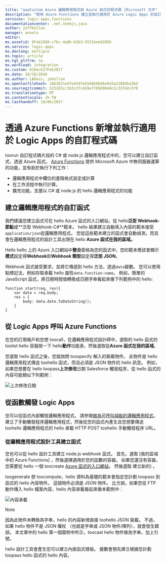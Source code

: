 ```yaml
---
title: "aaaCustom Azure 邏輯應用程式與 Azure 函式的程式碼 |Microsoft 文件"
description: "使用 Azure Functions 建立並執行適用於 Azure Logic Apps 的自訂程式碼"
services: logic-apps,functions
documentationcenter: .net,nodejs,java
author: jeffhollan
manager: anneta
editor: 
ms.assetid: 9fab1050-cfbc-4a8b-b1b3-5531bee92856
ms.service: logic-apps
ms.devlang: multiple
ms.topic: article
ms.tgt_pltfrm: na
ms.workload: integration
ms.custom: H1Hack27Feb2017
ms.date: 10/18/2016
ms.author: LADocs; jehollan
ms.openlocfilehash: 18b3821ed7e434feb568b9b96e9a5a2189dba3bd
ms.sourcegitcommit: 523283cc1b3c37c428e77850964dc1c33742c5f0
ms.translationtype: MT
ms.contentlocale: zh-TW
ms.lasthandoff: 10/06/2017
---
```

# <a name="add-and-run-custom-code-for-logic-apps-through-azure-functions"></a>透過 Azure Functions 新增並執行適用於 Logic Apps 的自訂程式碼

toorun 自訂程式碼片段的 C# 或 node.js 邏輯應用程式中的，您可以建立自訂函式，透過 Azure 函式。 
[Azure Functions](../azure-functions/functions-overview.md) 提供 Microsoft Azure 中無伺服器運算的功能，並有助於執行下列工作：

* 邏輯應用程式中欄位的進階格式設定或計算
* 在工作流程中執行計算。
* 擴充功能，支援以 C# 或 node.js 的 hello 邏輯應用程式的功能

## <a name="create-custom-functions-for-your-logic-apps"></a>建立邏輯應用程式的自訂函式

我們建議您建立函式可在 hello Azure 函式的入口網站，從 hello**泛型 Webhook-節點**或**泛型 Webhook-C#**範本。 hello 結果建立自動填入內容的範本接受`application/json`從邏輯應用程式。 您從這些範本建立的函式會自動偵測，而且會在邏輯應用程式的設計工具出現在 hello **Azure 函式在我的區域。**

Hello hello 上的 Azure 入口網站中**整合**窗格為您的函式中，您的範本應該會顯示**模式**設定得**Webhook**和**Webhook 類型**設定得**泛型 JSON**。 

Webhook 函式接受要求，並將它傳遞到 hello 方法，透過`data`變數。 您可以使用點標記法，例如存取承載 hello 屬性`data.function-name`。 例如，簡單的 JavaScript 函式，將日期時間值轉換成日期字串看起來像下列範例中的 hello:

```
function start(req, res){
    var data = req.body;
    res = {
        body: data.date.ToDateString();
    }
}
```

## <a name="call-azure-functions-from-logic-apps"></a>從 Logic Apps 呼叫 Azure Functions

在您的訂用帳戶和您想 toocall，在邏輯應用程式設計師中，選取的 hello 函式的 toolist hello 容器按一下 hello**動作**功能表，然後選取從**Azure 函式在我的區域**。

您選取 hello 函式之後，您就詢問 toospecify 輸入的裝載物件。 此物件是 hello 邏輯應用程式傳送 toohello 函式，而且必須是 JSON 物件的 hello 訊息。 例如，如果您想要在 hello toopass**上次修改**日期 Salesforce 觸發程序，從 hello 函式的內容可能類似下列範例：

![上次修改日期][1]

## <a name="trigger-logic-apps-from-a-function"></a>從函數觸發 Logic Apps

您可以從函式內部觸發邏輯應用程式。 請參閱[做為可呼叫端點的邏輯應用程式](logic-apps-http-endpoint.md)。 建立了手動觸發程序邏輯應用程式，然後從您的函式內產生且您想要傳送 toohello 邏輯應用程式的 hello 承載 HTTP POST toohello 手動觸發程序 URL。

### <a name="create-a-function-from-logic-app-designer"></a>從邏輯應用程式設計工具建立函式

您也可以從 hello 設計工具建立 node.js webhook 函式。 首先，選取 [我的區域中的 Azure Functions]  ，然後選擇適用於您的函數的容器。 如果您還沒有容器，您需要從 hello 一個 toocreate [Azure 函式的入口網站](https://functions.azure.com/signin)。 然後選取 建立新的) 。  

toogenerate 想 toocompute，hello 資料為基礎的範本會指定您計劃 toopass 到函式的 hello 內容物件。 這個物件必須是 JSON 物件。 比方說，如果您從 FTP 動作傳入 hello 檔案內容，hello 內容承載看起來像本範例中：

![內容承載][2]

> [!NOTE]
> 因為此物件未轉換為字串，hello 的內容新增直接 toohello JSON 裝載。 不過，如果 hello 物件不是 JSON 權杖 （也就是字串或 JSON 物件/陣列），就會發生錯誤。 本文章中的 hello 第一個圖例中所示，toocast hello 物件做為字串，加上引號。
> 

hello 設計工具會產生您可以建立內嵌函式樣板。 變數會預先建立根據您計劃 toopass hello 函式的 hello 內容。

<!--Image references-->
[1]: ./media/logic-apps-azure-functions/callfunction.png
[2]: ./media/logic-apps-azure-functions/createfunction.png
